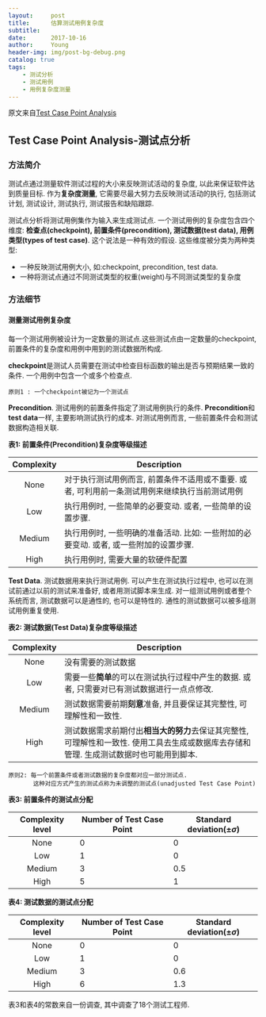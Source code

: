 ```yaml
---
layout:     post
title:      估算测试用例复杂度
subtitle:   
date:       2017-10-16
author:     Young
header-img: img/post-bg-debug.png
catalog: true
tags:
    - 测试分析
    - 测试用例
    - 用例复杂度测量
---
```


原文来自[Test Case Point Analysis](media/Test_Case_Point_Analysis.pdf)

## Test Case Point Analysis-测试点分析
### 方法简介
测试点通过测量软件测试过程的大小来反映测试活动的复杂度, 以此来保证软件达到质量目标. 作为**复杂度测量**, 它需要尽最大努力去反映测试活动的执行, 包括测试计划, 测试设计, 测试执行, 测试报告和缺陷跟踪.

测试点分析将测试用例集作为输入来生成测试点. 
一个测试用例的复杂度包含四个维度: **检查点(checkpoint), 前置条件(precondition), 测试数据(test data), 用例类型(types of test case)**. 
这个说法是一种有效的假设. 
这些维度被分类为两种类型:
- 一种反映测试用例大小, 如:checkpoint, precondition, test data. 
- 一种将测试点通过不同测试类型的权重(weight)与不同测试类型的复杂度

### 方法细节
#### 测量测试用例复杂度
每一个测试用例被设计为一定数量的测试点.这些测试点由一定数量的checkpoint, 前置条件的复杂度和用例中用到的测试数据所构成.

**checkpoint**是测试人员需要在测试中检查目标函数的输出是否与预期结果一致的条件. 一个用例中包含一个或多个检查点.
```
原则1 : 一个checkpoint被记为一个测试点
```
**Precondition**. 测试用例的前置条件指定了测试用例执行的条件. **Precondition**和**test data**一样, 主要影响测试执行的成本. 对测试用例而言, 一些前置条件会和测试数据构造相关联.

**表1: 前置条件(Precondition)复杂度等级描述**

Complexity|Description
:-:|-
None|对于执行测试用例而言, 前置条件不适用或不重要. 或者, 可利用前一条测试用例来继续执行当前测试用例
Low|执行用例时, 一些简单的必要变动. 或者, 一些简单的设置步骤.
Medium|执行用例时, 一些明确的准备活动.	比如: 一些附加的必要变动. 或者, 或一些附加的设置步骤.
High|执行用例时, 需要大量的软硬件配置

**Test Data**. 测试数据用来执行测试用例. 可以产生在测试执行过程中, 也可以在测试前通过以前的测试来准备好, 或者用测试脚本来生成. 对一组测试用例或者整个系统而言, 测试数据可以是通性的, 也可以是特性的. 通性的测试数据可以被多组测试用例重复使用. 

**表2: 测试数据(Test Data)复杂度等级描述**

Complexity|Description
:-:|-
None|没有需要的测试数据
Low|需要一些**简单**的可以在测试执行过程中产生的数据. 或者, 只需要对已有测试数据进行一点点修改.
Medium|测试数据需要前期**刻意**准备, 并且要保证其完整性, 可理解性和一致性.
High|测试数据需求前期付出**相当大的努力**去保证其完整性, 可理解性和一致性. 使用工具去生成或数据库去存储和管理. 生成测试数据时也可能用到脚本. 

```
原则2: 每一个前置条件或者测试数据的复杂度都对应一部分测试点.
	   这种对应方式产生的测试点称为未调整的测试点(unadjusted Test Case Point)
```

**表3: 前置条件的测试点分配**

Complexity level|Number of Test Case Point|Standard deviation($\pm \sigma$)
:-:|-|-
None|0|0
Low|1|0
Medium|3|0.5
High|5|1

**表4: 测试数据的测试点分配**

Complexity level|Number of Test Case Point|Standard deviation($\pm \sigma$)
:-:|-|-
None|0|0
Low|1|0
Medium|3|0.6
High|6|1.3

表3和表4的常数来自一份调查, 其中调查了18个测试工程师.

